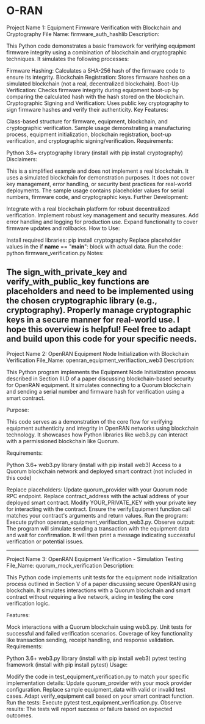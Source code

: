 # O-RAN
Project Name 1: Equipment Firmware Verification with Blockchain and Cryptography
File Name: firmware_auth_hashlib
Description:

This Python code demonstrates a basic framework for verifying equipment firmware integrity using a combination of blockchain and cryptographic techniques. It simulates the following processes:

Firmware Hashing: Calculates a SHA-256 hash of the firmware code to ensure its integrity.
Blockchain Registration: Stores firmware hashes on a simulated blockchain (not a real, decentralized blockchain).
Boot-Up Verification: Checks firmware integrity during equipment boot-up by comparing the calculated hash with the hash stored on the blockchain.
Cryptographic Signing and Verification: Uses public key cryptography to sign firmware hashes and verify their authenticity.
Key Features:

Class-based structure for firmware, equipment, blockchain, and cryptographic verification.
Sample usage demonstrating a manufacturing process, equipment initialization, blockchain registration, boot-up verification, and cryptographic signing/verification.
Requirements:

Python 3.6+
cryptography library (install with pip install cryptography)
Disclaimers:

This is a simplified example and does not implement a real blockchain. It uses a simulated blockchain for demonstration purposes.
It does not cover key management, error handling, or security best practices for real-world deployments.
The sample usage contains placeholder values for serial numbers, firmware code, and cryptographic keys.
Further Development:

Integrate with a real blockchain platform for robust decentralized verification.
Implement robust key management and security measures.
Add error handling and logging for production use.
Expand functionality to cover firmware updates and rollbacks.
How to Use:

Install required libraries: pip install cryptography
Replace placeholder values in the if __name__ == "__main__": block with actual data.
Run the code: python firmware_verification.py
Notes:

The sign_with_private_key and verify_with_public_key functions are placeholders and need to be implemented using the chosen cryptographic library (e.g., cryptography).
Properly manage cryptographic keys in a secure manner for real-world use.
I hope this overview is helpful! Feel free to adapt and build upon this code for your specific needs.
----------------------------------------------------------------------------------------------------------------------------------------------------------------------------
Project Name 2: OpenRAN Equipment Node Initialization with Blockchain Verification
File_Name: openran_equipment_verifiaction_web3
Description:

This Python program implements the Equipment Node Initialization process described in Section III.D of a paper discussing blockchain-based security for OpenRAN equipment.
It simulates connecting to a Quorum blockchain and sending a serial number and firmware hash for verification using a smart contract.

Purpose:

This code serves as a demonstration of the core flow for verifying equipment authenticity and integrity in OpenRAN networks using blockchain technology. 
It showcases how Python libraries like web3.py can interact with a permissioned blockchain like Quorum.

Requirements:

Python 3.6+
web3.py library (install with pip install web3)
Access to a Quorum blockchain network and deployed smart contract (not included in this code)

Replace placeholders:
Update quorum_provider with your Quorum node RPC endpoint.
Replace contract_address with the actual address of your deployed smart contract.
Modify YOUR_PRIVATE_KEY with your private key for interacting with the contract.
Ensure the verifyEquipment function call matches your contract's arguments and return values.
Run the program:
Execute python openran_equipment_verifiaction_web3.py.
Observe output:
The program will simulate sending a transaction with the equipment data and wait for confirmation.
It will then print a message indicating successful verification or potential issues.

---------------------------------------------------------------------------------------------------------------------------------------------------------------------------

Project Name 3: OpenRAN Equipment Verification - Simulation Testing
File_Name: quorum_mock_verification
Description:

This Python code implements unit tests for the equipment node initialization process outlined in Section V of a paper discussing secure OpenRAN using blockchain. 
It simulates interactions with a Quorum blockchain and smart contract without requiring a live network, aiding in testing the core verification logic.

Features:

Mock interactions with a Quorum blockchain using web3.py.
Unit tests for successful and failed verification scenarios.
Coverage of key functionality like transaction sending, receipt handling, and response validation.
Requirements:

Python 3.6+
web3.py library (install with pip install web3)
pytest testing framework (install with pip install pytest)
Usage:

Modify the code in test_equipment_verification.py to match your specific implementation details:
Update quorum_provider with your mock provider configuration.
Replace sample equipment_data with valid or invalid test cases.
Adapt verify_equipment call based on your smart contract function.
Run the tests:
Execute pytest test_equipment_verification.py.
Observe results:
The tests will report success or failure based on expected outcomes.
